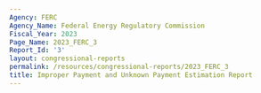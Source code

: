 ```yaml
---
Agency: FERC
Agency_Name: Federal Energy Regulatory Commission
Fiscal_Year: 2023
Page_Name: 2023_FERC_3
Report_Id: '3'
layout: congressional-reports
permalink: /resources/congressional-reports/2023_FERC_3
title: Improper Payment and Unknown Payment Estimation Report
---
```

